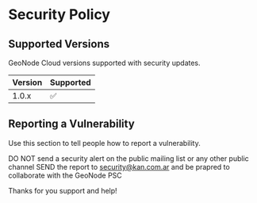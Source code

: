 # Security Policy

## Supported Versions

GeoNode Cloud versions supported with security updates.

| Version | Supported          |
| ------- | ------------------ |
| 1.0.x   | :white_check_mark: |


## Reporting a Vulnerability

Use this section to tell people how to report a vulnerability.

DO NOT send a security alert on the public mailing list or any other public channel
SEND the report to security@kan.com.ar and be prapred to collaborate with the GeoNode PSC

Thanks for you support and help!
